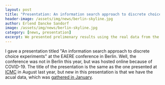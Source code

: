 ```yaml
---
layout: post
title: "Presentation: An information search approach to discrete choice experiments"
header-image: /assets/img/news/berlin-skyline.jpg
author: Erlend Dancke Sandorf
image: /assets/img/news/berlin-skyline.jpg
category: [news, presentation]
excerpt: We presented prelimenary results using the real data from the INSPiRE project for the first time at EAERE in Berlin
---
```


I gave a presentation titled "An information search approach to discrete choice experiments" at the EAERE conference in Berlin. Well, the conference was not in Berlin this year, but was hosted online because of COVID-19. The title of the presentation is the same as the one presented at [ICMC](https://edsandorf.me/posts/news/2019/2019-08-icmc/) in August last year, but new in this presentation is that we have the acual data, which was [gathered in January](https://inspire-project.info/news/2020/01/31/data-gathering-complete.html). 